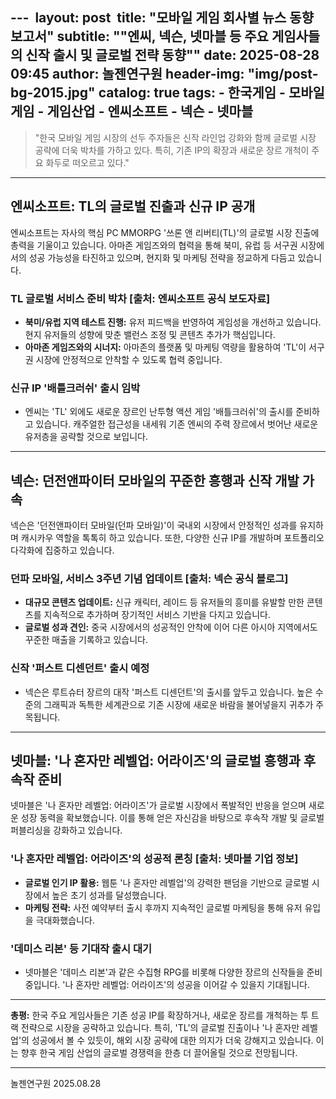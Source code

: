 --- 
layout: post 
title: "모바일 게임 회사별 뉴스 동향 보고서"
subtitle: "\"엔씨, 넥슨, 넷마블 등 주요 게임사들의 신작 출시 및 글로벌 전략 동향\""
date: 2025-08-28 09:45
author: 놀젠연구원
header-img: "img/post-bg-2015.jpg"
catalog: true
tags:
    - 한국게임
    - 모바일게임
    - 게임산업
    - 엔씨소프트
    - 넥슨
    - 넷마블
---

> "한국 모바일 게임 시장의 선두 주자들은 신작 라인업 강화와 함께 글로벌 시장 공략에 더욱 박차를 가하고 있다. 특히, 기존 IP의 확장과 새로운 장르 개척이 주요 화두로 떠오르고 있다."

---

## 엔씨소프트: TL의 글로벌 진출과 신규 IP 공개
엔씨소프트는 자사의 핵심 PC MMORPG '쓰론 앤 리버티(TL)'의 글로벌 시장 진출에 총력을 기울이고 있습니다. 아마존 게임즈와의 협력을 통해 북미, 유럽 등 서구권 시장에서의 성공 가능성을 타진하고 있으며, 현지화 및 마케팅 전략을 정교하게 다듬고 있습니다.

### TL 글로벌 서비스 준비 박차 [출처: 엔씨소프트 공식 보도자료]
- **북미/유럽 지역 테스트 진행:** 유저 피드백을 반영하여 게임성을 개선하고 있습니다. 현지 유저들의 성향에 맞춘 밸런스 조정 및 콘텐츠 추가가 핵심입니다.
- **아마존 게임즈와의 시너지:** 아마존의 플랫폼 및 마케팅 역량을 활용하여 'TL'이 서구권 시장에 안정적으로 안착할 수 있도록 협력 중입니다.

### 신규 IP '배틀크러쉬' 출시 임박
- 엔씨는 'TL' 외에도 새로운 장르인 난투형 액션 게임 '배틀크러쉬'의 출시를 준비하고 있습니다. 캐주얼한 접근성을 내세워 기존 엔씨의 주력 장르에서 벗어난 새로운 유저층을 공략할 것으로 보입니다.

---

## 넥슨: 던전앤파이터 모바일의 꾸준한 흥행과 신작 개발 가속
넥슨은 '던전앤파이터 모바일(던파 모바일)'이 국내외 시장에서 안정적인 성과를 유지하며 캐시카우 역할을 톡톡히 하고 있습니다. 또한, 다양한 신규 IP를 개발하며 포트폴리오 다각화에 집중하고 있습니다.

### 던파 모바일, 서비스 3주년 기념 업데이트 [출처: 넥슨 공식 블로그]
- **대규모 콘텐츠 업데이트:** 신규 캐릭터, 레이드 등 유저들의 흥미를 유발할 만한 콘텐츠를 지속적으로 추가하며 장기적인 서비스 기반을 다지고 있습니다.
- **글로벌 성과 견인:** 중국 시장에서의 성공적인 안착에 이어 다른 아시아 지역에서도 꾸준한 매출을 기록하고 있습니다.

### 신작 '퍼스트 디센던트' 출시 예정
- 넥슨은 루트슈터 장르의 대작 '퍼스트 디센던트'의 출시를 앞두고 있습니다. 높은 수준의 그래픽과 독특한 세계관으로 기존 시장에 새로운 바람을 불어넣을지 귀추가 주목됩니다.

---

## 넷마블: '나 혼자만 레벨업: 어라이즈'의 글로벌 흥행과 후속작 준비
넷마블은 '나 혼자만 레벨업: 어라이즈'가 글로벌 시장에서 폭발적인 반응을 얻으며 새로운 성장 동력을 확보했습니다. 이를 통해 얻은 자신감을 바탕으로 후속작 개발 및 글로벌 퍼블리싱을 강화하고 있습니다.

### '나 혼자만 레벨업: 어라이즈'의 성공적 론칭 [출처: 넷마블 기업 정보]
- **글로벌 인기 IP 활용:** 웹툰 '나 혼자만 레벨업'의 강력한 팬덤을 기반으로 글로벌 시장에서 높은 초기 성과를 달성했습니다.
- **마케팅 전략:** 사전 예약부터 출시 후까지 지속적인 글로벌 마케팅을 통해 유저 유입을 극대화했습니다.

### '데미스 리본' 등 기대작 출시 대기
- 넷마블은 '데미스 리본'과 같은 수집형 RPG를 비롯해 다양한 장르의 신작들을 준비 중입니다. '나 혼자만 레벨업: 어라이즈'의 성공을 이어갈 수 있을지 기대됩니다.

---
**총평:** 한국 주요 게임사들은 기존 성공 IP를 확장하거나, 새로운 장르를 개척하는 투 트랙 전략으로 시장을 공략하고 있습니다. 특히, 'TL'의 글로벌 진출이나 '나 혼자만 레벨업'의 성공에서 볼 수 있듯이, 해외 시장 공략에 대한 의지가 더욱 강해지고 있습니다. 이는 향후 한국 게임 산업의 글로벌 경쟁력을 한층 더 끌어올릴 것으로 전망됩니다.

---
놀젠연구원 2025.08.28